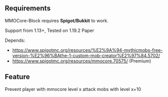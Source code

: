 ## Requirements
MMOCore-Block requires **Spigot/Bukkit** to work. 

Support from 1.13+, Tested on 1.19.2 Paper

Depends:
+ https://www.spigotmc.org/resources/%E2%9A%94-mythicmobs-free-version-%E2%96%BAthe-1-custom-mob-creator%E2%97%84.5702/
+ https://www.spigotmc.org/resources/mmocore.70575/ (Premium)


## Feature

Prevent player with mmocore level x attack mobs with level x+10



